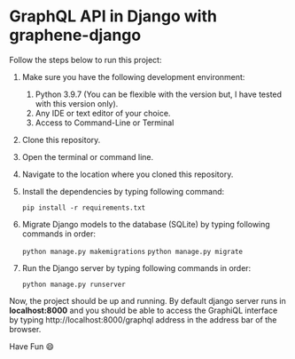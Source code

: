 # GraphQL API in Django with graphene-django


Follow the steps below to run this project:

1.  Make sure you have the following development environment:
    1.  Python 3.9.7 (You can be flexible with the version but, I have tested with this version only).
    1.  Any IDE or text editor of your choice.
    1.  Access to Command-Line or Terminal 

1.  Clone this repository.
1.  Open the terminal or command line.
1.  Navigate to the location where you cloned this repository.
1.  Install the dependencies by typing following command:
  
      `pip install -r requirements.txt`

1.  Migrate Django models to the database (SQLite) by typing following commands in order:

      `python manage.py makemigrations`
      `python manage.py migrate`
      
1.  Run the Django server by typing following commands in order:

      `python manage.py runserver`
      
Now, the project should be up and running. By default django server runs in <b>localhost:8000</b> and you should be able to access the GraphiQL interface by typing
http://localhost:8000/graphql address in the address bar of the browser.

Have Fun :smile:
